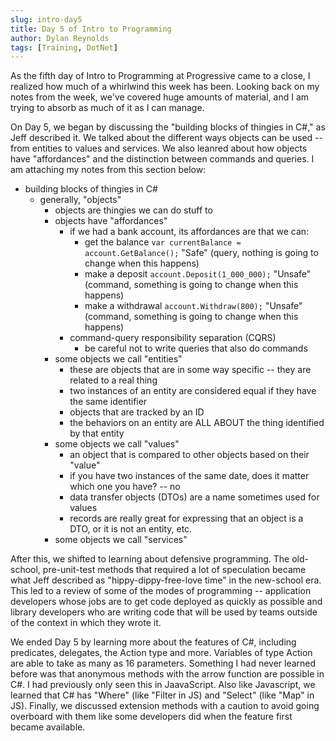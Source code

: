 ```yaml
---
slug: intro-day5
title: Day 5 of Intro to Programming
author: Dylan Reynolds
tags: [Training, DotNet]
---
```


As the fifth day of Intro to Programming at Progressive came to a close, I realized how much of a whirlwind this week has been. Looking back on my notes from the week, we've covered huge amounts of material, and I am trying to absorb as much of it as I can manage.

On Day 5, we began by discussing the "building blocks of thingies in C#," as Jeff described it. We talked about the different ways objects can be used -- from entities to values and services. We also leanred about how objects have "affordances" and the distinction between commands and queries. I am attaching my notes from this section below: 

- building blocks of thingies in C#
	- generally, "objects"
		- objects are thingies we can do stuff to
		- objects have "affordances"
			- if we had a bank account, its affordances are that we can:
				- get the balance `var currentBalance = account.GetBalance();` "Safe" (query, nothing is going to change when this happens)
				- make a deposit `account.Deposit(1_000_000);` "Unsafe" (command, something is going to change when this happens)
				- make a withdrawal `account.Withdraw(800);` "Unsafe" (command, something is going to change when this happens)
			- command-query responsibility separation (CQRS)
				- be careful not to write queries that also do commands
		- some objects we call "entities"
			- these are objects that are in some way specific -- they are related to a real thing
			- two instances of an entity are considered equal if they have the same identifier
			- objects that are tracked by an ID
			- the behaviors on an entity are ALL ABOUT the thing identified by that entity
		- some objects we call "values"
			- an object that is compared to other objects based on their "value"
			- if you have two instances of the same date, does it matter which one you have? -- no
			- data transfer objects (DTOs) are a name sometimes used for values
			- records are really great for expressing that an object is a DTO, or it is not an entity, etc.
		- some objects we call "services"


After this, we shifted to learning about defensive programming. The old-school, pre-unit-test methods that required a lot of speculation became what Jeff described as "hippy-dippy-free-love time" in the new-school era. This led to a review of some of the modes of programming -- application developers whose jobs are to get code deployed as quickly as possible and library developers who are writing code that will be used by teams outside of the context in which they wrote it.

We ended Day 5 by learning more about the features of C#, including predicates, delegates, the Action type and more. Variables of type Action are able to take as many as 16 parameters. Something I had never learned before was that anonymous methods with the arrow function are possible in C#. I had previously only seen this in JaavaScript. Also like Javascript, we learned that C# has "Where" (like "Filter in JS) and "Select" (like "Map" in JS). Finally, we discussed extension methods with a caution to avoid going overboard with them like some developers did when the feature first became available.